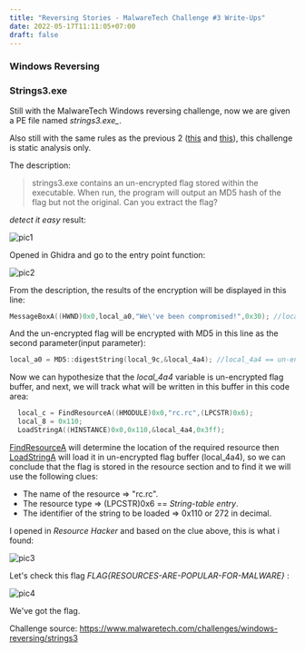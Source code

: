 ```yaml
---
title: "Reversing Stories - MalwareTech Challenge #3 Write-Ups"
date: 2022-05-17T11:11:05+07:00
draft: false
---
```


### Windows Reversing
### Strings3.exe

Still with the MalwareTech Windows reversing challenge, now we are given a PE file named *strings3.exe_*.

Also still with the same rules as the previous 2 ([this](https://irfanalditya.github.io/posts/malwaretech-chal1/) and [this](https://irfanalditya.github.io/posts/malwaretech-chal2/)), this challenge is static analysis only.

The description:

> strings3.exe contains an un-encrypted flag stored within the executable. When run, the program will output an MD5 hash of the flag but not the original. Can you extract the flag?

*detect it easy* result:

![pic1](Snipaste_2022-05-17_11-29-53.jpg)


Opened in Ghidra and go to the entry point function:

![pic2](Snipaste_2022-05-17_11-32-24.jpg)


From the description, the results of the encryption will be displayed in this line:

```cpp
MessageBoxA((HWND)0x0,local_a0,"We\'ve been compromised!",0x30); //local_a0 == encrypted flag
```

And the un-encrypted flag will be encrypted with MD5 in this line as the second parameter(input parameter):

```cpp
local_a0 = MD5::digestString(local_9c,&local_4a4); //local_4a4 == un-encrypted flag buffer
```

Now we can hypothesize that the *local_4a4* variable is un-encrypted flag buffer, and next, we will track what will be written in this buffer in this code area:

```cpp
  local_c = FindResourceA((HMODULE)0x0,"rc.rc",(LPCSTR)0x6);
  local_8 = 0x110;
  LoadStringA((HINSTANCE)0x0,0x110,&local_4a4,0x3ff);
```

[FindResourceA](https://docs.microsoft.com/en-us/windows/win32/api/winbase/nf-winbase-findresourcea) will determine the location of the required resource then [LoadStringA](https://docs.microsoft.com/en-us/windows/win32/api/winuser/nf-winuser-loadstringa) will load it in un-encrypted flag buffer (local_4a4), so we can conclude that the flag is stored in the resource section and to find it we will use the following clues:

- The name of the resource => "rc.rc".
- The resource type => (LPCSTR)0x6 == *String-table entry*.
- The identifier of the string to be loaded => 0x110 or 272 in decimal.


I opened in *Resource Hacker* and based on the clue above, this is what i found:

![pic3](Snipaste_2022-05-17_12-59-11.jpg)


Let's check this flag *FLAG{RESOURCES-ARE-POPULAR-FOR-MALWARE}* :

![pic4](Snipaste_2022-05-17_13-01-08.jpg)


We've got the flag.

Challenge source: <https://www.malwaretech.com/challenges/windows-reversing/strings3>
